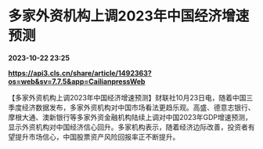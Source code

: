 # 多家外资机构上调2023年中国经济增速预测

**2023-10-22 23:25**

**https://api3.cls.cn/share/article/1492363?os=web&sv=7.7.5&app=CailianpressWeb**

【多家外资机构上调2023年中国经济增速预测】财联社10月23日电，随着中国三季度经济数据发布，多家外资机构对中国市场看法更趋乐观。高盛、德意志银行、摩根大通、澳新银行等多家外资金融机构陆续上调对中国2023年GDP增速预测，显示外资机构对中国经济信心回升。多家机构表示，随着经济边际改善，投资者有望提升市场信心，中国股票资产风险回报率正不断提升。